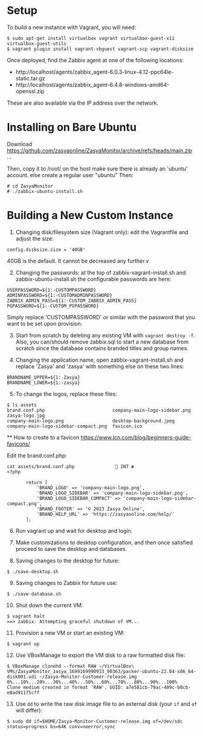 # Setup

To build a new instance with Vagrant, you will need:
```
$ sudo apt-get install virtualbox vagrant virtualbox-guest-x11 virtualbox-guest-utils
$ vagrant plugin install vagrant-vbguest vagrant-scp vagrant-disksize
```

Once deployed, find the Zabbix agent at one of the following locations:

- http://localhost/agents/zabbix_agent-6.0.3-linux-4.12-ppc64le-static.tar.gz
- http://localhost/agents/zabbix_agent-6.4.8-windows-amd64-openssl.zip

These are also available via the IP address over the network.

# Installing on Bare Ubuntu

Download https://github.com/zasyaonline/ZasyaMonitor/archive/refs/heads/main.zip ...

Then, copy it to /root/ on the host 
make sure there is already an 'ubuntu' account. 
else create a regular user "ubuntu"
Then:
```
# cd ZasyaMonitor
# ./zabbix-ubuntu-install.sh
```

# Building a New Custom Instance


1. Changing disk/filesystem size (Vagrant only): edit the Vagrantfile and adjust the size:
```
config.disksize.size = '40GB'
```
40GB is the default. It cannot be decreased any further.v

2. Changing the passwords: at the top of zabbix-vagrant-install.sh and zabbix-ubuntu-install.sh the configurable passwords are here:
```
USERPASSWORD=${1:-CUSTOMPASSWORD}
ADMINPASSWORD=${1:-CUSTOMADMINPASSWORD}
ZABBIX_ADMIN_PASS=${1:-CUSTOM_ZABBIX_ADMIN_PASS}
PGPASSWORD=${1:-CUSTOM_PGPASSWORD}
```
Simply replace 'CUSTOMPASSWORD' or similar with the password that you want to be set upon provision.

3. Start from scratch by deleting any existing VM with `vagrant destroy -f`. Also, you can/should remove zabbix.sql to start a new database from scratch since the database contains branded titles and group names.

4. Changing the application name, open zabbix-vagrant-install.sh and replace 'Zasya' and 'zasya' with something else on these two lines:
```
BRANDNAME_UPPER=${1:-Zasya}
BRANDNAME_LOWER=${1:-zasya}
```
5. To change the logos, replace these files:
```
$ ls assets
brand.conf.php                         company-main-logo-sidebar.png  zasya-logo.jpg
company-main-logo.png                  desktop-background.jpeg
company-main-logo-sidebar-compact.png  favicon.ico
```

** How to create to a favicon
https://www.lcn.com/blog/beginners-guide-favicons/


Edit the brand.conf.php:

```
cat assets/brand.conf.php                INT ✘ 
<?php

       return [
           'BRAND_LOGO' => 'company-main-logo.png',
           'BRAND_LOGO_SIDEBAR' => 'company-main-logo-sidebar.png',
           'BRAND_LOGO_SIDEBAR_COMPACT' => 'company-main-logo-sidebar-compact.png',
           'BRAND_FOOTER' => '© 2023 Zasya Online',
           'BRAND_HELP_URL' => 'https://zasyaonline.com/help/'
       ];
```

6. Run vagrant up and wait for desktop and login.

7. Make customizations to desktop configuration, and then once satisfied proceed to save the desktop and databases.

8. Saving changes to the desktop for future:
```
$ ./save-desktop.sh 
```

9. Saving changes to Zabbix for future use:
```
$ ./save-database.sh 
```

10. Shut down the current VM:

```
$ vagrant halt
==> zabbix: Attempting graceful shutdown of VM...
```
11. Provision a new VM or start an existing VM: 

```
$ vagrant up
```
12. Use VBoxManage to export the VM disk to a raw formatted disk file:

```
$ VBoxManage clonehd --format RAW ~/VirtualBox\ VMs/ZasyaMonitor_zasya_1699169990933_90363/packer-ubuntu-22.04-x86_64-disk001.vdi ~/Zasya-Monitor-Customer-release.img
0%...10%...20%...30%...40%...50%...60%...70%...80%...90%...100%
Clone medium created in format 'RAW'. UUID: a7e581cb-79ac-409c-b0cb-e8ad91175cff
```

13. Use `dd` to write the raw disk image file to an external disk (your `if` and `of` will differ):

```
$ sudo dd if=$HOME/Zasya-Monitor-Customer-release.img of=/dev/sdc status=progress bs=64K conv=noerror,sync
```
